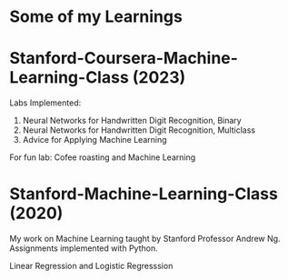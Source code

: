 # Some of my Learnings

# Stanford-Coursera-Machine-Learning-Class (2023)

Labs Implemented:
1. Neural Networks for Handwritten Digit Recognition, Binary
2. Neural Networks for Handwritten Digit Recognition, Multiclass
3. Advice for Applying Machine Learning 

For fun lab:
Cofee roasting and Machine Learning

# Stanford-Machine-Learning-Class (2020)

My work on Machine Learning taught by Stanford Professor Andrew Ng. Assignments implemented with Python.

Linear Regression and Logistic Regresssion


